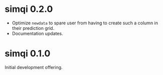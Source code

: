 # simqi 0.2.0

- Optimize `newdata` to spare user from having to create such a column in their prediction grid.
- Documentation updates.

# simqi 0.1.0

Initial development offering.
